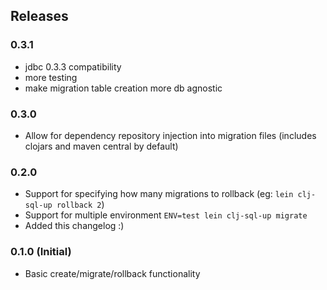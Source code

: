 ## Releases

### 0.3.1
* jdbc 0.3.3 compatibility
* more testing
* make migration table creation more db agnostic

### 0.3.0
* Allow for dependency repository injection into migration files (includes clojars and maven central by default)

### 0.2.0
* Support for specifying how many migrations to rollback (eg: `lein clj-sql-up rollback 2`)
* Support for multiple environment `ENV=test lein clj-sql-up migrate`
* Added this changelog :)

### 0.1.0 (Initial)
* Basic create/migrate/rollback functionality
